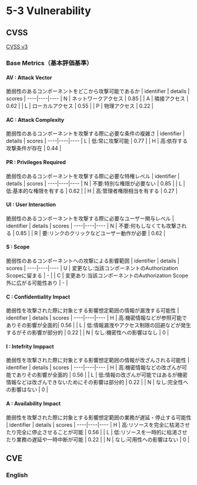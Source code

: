 # 5-3 Vulnerability
## CVSS
[CVSS v3](https://www.ipa.go.jp/security/vuln/CVSSv3.html)
### Base Metrics（基本評価基準）
#### AV : Attack Vector
脆弱性のあるコンポーネントをどこから攻撃可能であるか
| identifier | details | scores |
----|----|----
| N | ネットワークアクセス | 0.85 |
| A | 隣接アクセス | 0.62 |
| L | ローカルアクセス | 0.55 |
| P | 物理アクセス | 0.22 |

#### AC : Attack Complexity
脆弱性のあるコンポーネントを攻撃する際に必要な条件の複雑さ
| identifier | details | scores |
----|----|----
| L | 低:常に攻撃可能 | 0.77 |
| H | 高:依存する攻撃条件が存在 | 0.44 |

#### PR : Privileges Required
脆弱性のあるコンポーネントを攻撃する際に必要な特権レベル
| identifier | details | scores |
----|----|----
| N | 不要:特別な権限が必要ない | 0.85 |
| L | 低:基本的な権限を有する | 0.62 |
| H | 高:管理者権限相当を有する | 0.27 |

#### UI : User Interaction
脆弱性のあるコンポーネントを攻撃する際に必要なユーザー関与レベル
| identifier | details | scores |
----|----|----
| N | 不要:何もしなくても攻撃される | 0.85 |
| R | 要:リンクのクリックなどユーザー動作が必要 | 0.62 |

#### S : Scope
脆弱性のあるコンポーネントへの攻撃による影響範囲
| identifier | details | scores |
----|----|----
| U | 変更なし:当該コンポーネントのAuthorization Scopeに留まる | - |
| C | 変更あり:当該コンポーネントのAuthorization Scope外に広がる可能性あり | - |

#### C : Confidentiality Impact
脆弱性を攻撃された際に対象とする影響想定範囲の情報が漏洩する可能性
| identifier | details | scores |
----|----|----
| H | 高:機密情報などが参照可能でありその影響が全面的| 0.56 |
| L | 低:情報漏洩やアクセス制限の回避などが発生するがその影響が部分的 | 0.22 |
| N | なし:機密性への影響はなし | 0 |

#### I : Intefrity Imppact
脆弱性を攻撃された際に対象とする影響想定範囲の情報が改ざんされる可能性
| identifier | details | scores |
----|----|----
| H | 高:機密情報などの改ざんが可能でありその影響が全面的 | 0.56 |
| L | 低:情報の改ざんが可能ではあるが機密情報などは改ざんできないためにその影響は部分的 | 0.22 |
| N | なし:完全性への影響はない | 0 |

#### A : Availability Impact
脆弱性を攻撃された際に対象とする影響想定範囲の業務が遅延・停止する可能性
| identifier | details | scores |
----|----|----
| H | 高:リソースを完全に枯渇させたり完全に停止させることが可能 | 0.56 |
| L | 低:リソースを一時的に枯渇させたり業務の遅延や一時中断が可能 | 0.22 |
| N | なし:可用性への影響はない | 0 |

## CVE
### English
